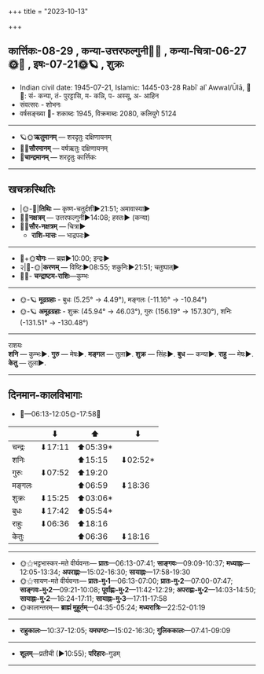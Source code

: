 +++
title = "2023-10-13"

+++
## कार्त्तिकः-08-29  ,  कन्या-उत्तरफल्गुनी🌛🌌  ,  कन्या-चित्रा-06-27🌞🌌  ,  इषः-07-21🌞🪐  ,  शुक्रः
- Indian civil date: 1945-07-21, Islamic: 1445-03-28 Rabīʿ alʾ Awwal/Ūlā, 🌌🌞: सं- कन्या, तं- पुरट्टासि, म- कन्नि, प- अस्सू, अ- आहिन
- संवत्सरः - शोभनः
- वर्षसङ्ख्या 🌛- शकाब्दः 1945, विक्रमाब्दः 2080, कलियुगे 5124
___________________
- 🪐🌞**ऋतुमानम्** — शरदृतुः दक्षिणायनम्
- 🌌🌞**सौरमानम्** — वर्षऋतुः दक्षिणायनम्
- 🌛**चान्द्रमानम्** — शरदृतुः कार्त्तिकः
___________________


## खचक्रस्थितिः
- |🌞-🌛|**तिथिः** — कृष्ण-चतुर्दशी►21:51; अमावास्या►  
- 🌌🌛**नक्षत्रम्** — उत्तरफल्गुनी►14:08; हस्तः► (कन्या)  
- 🌌🌞**सौर-नक्षत्रम्** — चित्रा►  
  - **राशि-मासः** — भाद्रपदः► 
___________________
- 🌛+🌞**योगः** — ब्रह्म►10:00; इन्द्रः►  
- २|🌛-🌞|**करणम्** — विष्टिः►08:55; शकुनिः►21:51; चतुष्पात्►  
- 🌌🌛- **चन्द्राष्टम-राशिः**—कुम्भः  
___________________
- 🌞-🪐 **मूढग्रहाः** - बुधः (5.25° → 4.49°), मङ्गलः (-11.16° → -10.84°)
- 🌞-🪐 **अमूढग्रहाः** - शुक्रः (45.94° → 46.03°), गुरुः (156.19° → 157.30°), शनिः (-131.51° → -130.48°)
___________________
राशयः  
**शनि** — कुम्भः►. **गुरु** — मेषः►. **मङ्गल** — तुला►. **शुक्र** — सिंहः►. **बुध** — कन्या►. **राहु** — मेषः►. **केतु** — तुला►. 
___________________


## दिनमान-कालविभागाः
- 🌅—06:13-12:05🌞-17:58🌇  

|      |⬇     |⬆     |⬇     |
|------|-----|-----|------|
|चन्द्रः|⬇17:11 |⬆05:39*|     |
|शनिः   |     |⬆15:15 |⬇02:52*|
|गुरुः  |⬇07:52 |⬆19:20 |     |
|मङ्गलः |     |⬆06:59 |⬇18:36 |
|शुक्रः |⬇15:25 |⬆03:06*|     |
|बुधः   |⬇17:42 |⬆05:54*|     |
|राहुः  |⬇06:36 |⬆18:16 |     |
|केतुः  |     |⬆06:36 |⬇18:16 |
___________________
- 🌞⚝भट्टभास्कर-मते वीर्यवन्तः— **प्रातः**—06:13-07:41; **साङ्गवः**—09:09-10:37; **मध्याह्नः**—12:05-13:34; **अपराह्णः**—15:02-16:30; **सायाह्नः**—17:58-19:30  
- 🌞⚝सायण-मते वीर्यवन्तः— **प्रातः-मु॰1**—06:13-07:00; **प्रातः-मु॰2**—07:00-07:47; **साङ्गवः-मु॰2**—09:21-10:08; **पूर्वाह्णः-मु॰2**—11:42-12:29; **अपराह्णः-मु॰2**—14:03-14:50; **सायाह्नः-मु॰2**—16:24-17:11; **सायाह्नः-मु॰3**—17:11-17:58  
- 🌞कालान्तरम्— **ब्राह्मं मुहूर्तम्**—04:35-05:24; **मध्यरात्रिः**—22:52-01:19  
___________________
- **राहुकालः**—10:37-12:05; **यमघण्टः**—15:02-16:30; **गुलिककालः**—07:41-09:09  
___________________
- **शूलम्**—प्रतीची (►10:55); **परिहारः**–गुडम्  
___________________
